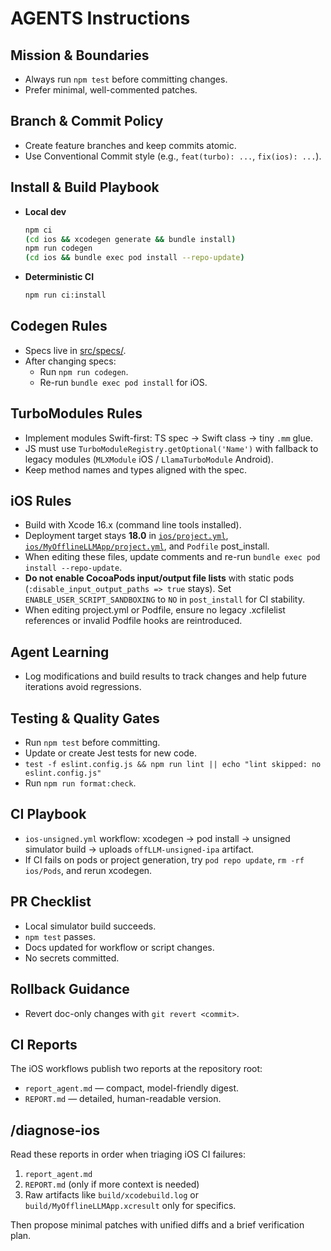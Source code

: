 # AGENTS Instructions

## Mission & Boundaries

- Always run `npm test` before committing changes.
- Prefer minimal, well-commented patches.

## Branch & Commit Policy

- Create feature branches and keep commits atomic.
- Use Conventional Commit style (e.g., `feat(turbo): ...`, `fix(ios): ...`).

## Install & Build Playbook

- **Local dev**
  ```bash
  npm ci
  (cd ios && xcodegen generate && bundle install)
  npm run codegen
  (cd ios && bundle exec pod install --repo-update)
  ```
- **Deterministic CI**
  ```bash
  npm run ci:install
  ```

## Codegen Rules

- Specs live in [src/specs/](src/specs/).
- After changing specs:
  - Run `npm run codegen`.
  - Re-run `bundle exec pod install` for iOS.

## TurboModules Rules

- Implement modules Swift-first: TS spec → Swift class → tiny `.mm` glue.
- JS must use `TurboModuleRegistry.getOptional('Name')` with fallback to legacy modules (`MLXModule` iOS / `LlamaTurboModule` Android).
- Keep method names and types aligned with the spec.

## iOS Rules

- Build with Xcode 16.x (command line tools installed).
- Deployment target stays **18.0** in [`ios/project.yml`](ios/project.yml), [`ios/MyOfflineLLMApp/project.yml`](ios/MyOfflineLLMApp/project.yml), and `Podfile` post_install.
- When editing these files, update comments and re-run `bundle exec pod install --repo-update`.
- **Do not enable CocoaPods input/output file lists** with static pods (`:disable_input_output_paths => true` stays). Set `ENABLE_USER_SCRIPT_SANDBOXING` to `NO` in `post_install` for CI stability.
- When editing project.yml or Podfile, ensure no legacy .xcfilelist references or invalid Podfile hooks are reintroduced.

## Agent Learning

- Log modifications and build results to track changes and help future iterations avoid regressions.

## Testing & Quality Gates

- Run `npm test` before committing.
- Update or create Jest tests for new code.
- `test -f eslint.config.js && npm run lint || echo "lint skipped: no eslint.config.js"`
- Run `npm run format:check`.

## CI Playbook

- `ios-unsigned.yml` workflow: xcodegen → pod install → unsigned simulator build → uploads `offLLM-unsigned-ipa` artifact.
- If CI fails on pods or project generation, try `pod repo update`, `rm -rf ios/Pods`, and rerun xcodegen.

## PR Checklist

- Local simulator build succeeds.
- `npm test` passes.
- Docs updated for workflow or script changes.
- No secrets committed.

## Rollback Guidance

- Revert doc-only changes with `git revert <commit>`.

## CI Reports

The iOS workflows publish two reports at the repository root:

- `report_agent.md` — compact, model-friendly digest.
- `REPORT.md` — detailed, human-readable version.

## /diagnose-ios

Read these reports in order when triaging iOS CI failures:

1. `report_agent.md`
2. `REPORT.md` (only if more context is needed)
3. Raw artifacts like `build/xcodebuild.log` or `build/MyOfflineLLMApp.xcresult` only for specifics.

Then propose minimal patches with unified diffs and a brief verification plan.
